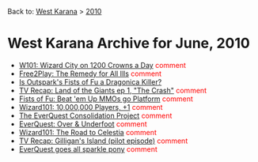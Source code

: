 Back to: [West Karana](/posts/westkarana.md) > [2010](/posts/2010/westkarana.md)
# West Karana Archive for June, 2010

* [W101: Wizard City on 1200 Crowns a Day](5206.md) <span style="color:red;">comment</span>
* [Free2Play: The Remedy for All Ills](5213.md) <span style="color:red;">comment</span>
* [Is Outspark's Fists of Fu a Dragonica Killer?](5219.md) <span style="color:red;"></span>
* [TV Recap: Land of the Giants ep 1, "The Crash"](5222.md) <span style="color:red;">comment</span>
* [Fists of Fu: Beat 'em Up MMOs go Platform](5230.md) <span style="color:red;">comment</span>
* [Wizard101: 10,000,000 Players, +1](5237.md) <span style="color:red;">comment</span>
* [The EverQuest Consolidation Project](5242.md) <span style="color:red;">comment</span>
* [EverQuest: Over & Underfoot](5245.md) <span style="color:red;">comment</span>
* [Wizard101: The Road to Celestia](5259.md) <span style="color:red;">comment</span>
* [TV Recap: Gilligan's Island (pilot episode)](5266.md) <span style="color:red;">comment</span>
* [EverQuest goes all sparkle pony](5269.md) <span style="color:red;">comment</span>
